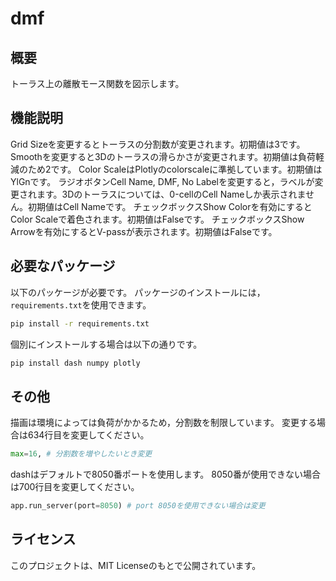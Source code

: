 # dmf

## 概要
トーラス上の離散モース関数を図示します。

## 機能説明
Grid Sizeを変更するとトーラスの分割数が変更されます。初期値は3です。
Smoothを変更すると3Dのトーラスの滑らかさが変更されます。初期値は負荷軽減のため2です。
Color ScaleはPlotlyのcolorscaleに準拠しています。初期値はYlGnです。
ラジオボタンCell Name, DMF, No Labelを変更すると，ラベルが変更されます。3Dのトーラスについては、0-cellのCell Nameしか表示されません。初期値はCell Nameです。
チェックボックスShow Colorを有効にするとColor Scaleで着色されます。初期値はFalseです。
チェックボックスShow Arrowを有効にするとV-passが表示されます。初期値はFalseです。

## 必要なパッケージ
以下のパッケージが必要です。
パッケージのインストールには，`requirements.txt`を使用できます。
```bash
pip install -r requirements.txt
```
個別にインストールする場合は以下の通りです。
```bash
pip install dash numpy plotly
```
## その他
描画は環境によっては負荷がかかるため，分割数を制限しています。
変更する場合は634行目を変更してください。
```python
max=16, # 分割数を増やしたいとき変更
```
dashはデフォルトで8050番ポートを使用します。
8050番が使用できない場合は700行目を変更してください。
```python
app.run_server(port=8050) # port 8050を使用できない場合は変更
```

## ライセンス
このプロジェクトは、MIT Licenseのもとで公開されています。
